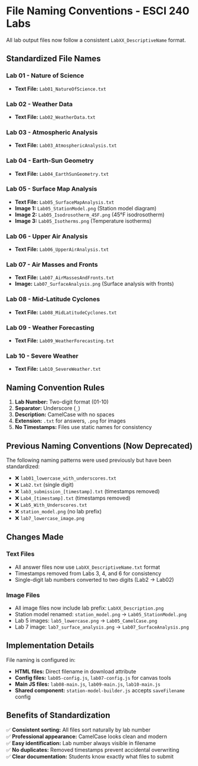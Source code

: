 # File Naming Conventions - ESCI 240 Labs

All lab output files now follow a consistent `LabXX_DescriptiveName` format.

## Standardized File Names

### Lab 01 - Nature of Science

- **Text File:** `Lab01_NatureOfScience.txt`

### Lab 02 - Weather Data

- **Text File:** `Lab02_WeatherData.txt`

### Lab 03 - Atmospheric Analysis

- **Text File:** `Lab03_AtmosphericAnalysis.txt`

### Lab 04 - Earth-Sun Geometry

- **Text File:** `Lab04_EarthSunGeometry.txt`

### Lab 05 - Surface Map Analysis

- **Text File:** `Lab05_SurfaceMapAnalysis.txt`
- **Image 1:** `Lab05_StationModel.png` (Station model diagram)
- **Image 2:** `Lab05_Isodrosotherm_45F.png` (45°F isodrosotherm)
- **Image 3:** `Lab05_Isotherms.png` (Temperature isotherms)

### Lab 06 - Upper Air Analysis

- **Text File:** `Lab06_UpperAirAnalysis.txt`

### Lab 07 - Air Masses and Fronts

- **Text File:** `Lab07_AirMassesAndFronts.txt`
- **Image:** `Lab07_SurfaceAnalysis.png` (Surface analysis with fronts)

### Lab 08 - Mid-Latitude Cyclones

- **Text File:** `Lab08_MidLatitudeCyclones.txt`

### Lab 09 - Weather Forecasting

- **Text File:** `Lab09_WeatherForecasting.txt`

### Lab 10 - Severe Weather

- **Text File:** `Lab10_SevereWeather.txt`

## Naming Convention Rules

1. **Lab Number:** Two-digit format (01-10)
2. **Separator:** Underscore (`_`)
3. **Description:** CamelCase with no spaces
4. **Extension:** `.txt` for answers, `.png` for images
5. **No Timestamps:** Files use static names for consistency

## Previous Naming Conventions (Now Deprecated)

The following naming patterns were used previously but have been standardized:

- ❌ `lab01_lowercase_with_underscores.txt`
- ❌ `Lab2.txt` (single digit)
- ❌ `lab3_submission_[timestamp].txt` (timestamps removed)
- ❌ `Lab4_[timestamp].txt` (timestamps removed)
- ❌ `Lab5_With_Underscores.txt`
- ❌ `station_model.png` (no lab prefix)
- ❌ `lab7_lowercase_image.png`

## Changes Made

### Text Files

- All answer files now use `LabXX_DescriptiveName.txt` format
- Timestamps removed from Labs 3, 4, and 6 for consistency
- Single-digit lab numbers converted to two digits (Lab2 → Lab02)

### Image Files

- All image files now include lab prefix: `LabXX_Description.png`
- Station model renamed: `station_model.png` → `Lab05_StationModel.png`
- Lab 5 images: `lab5_lowercase.png` → `Lab05_CamelCase.png`
- Lab 7 image: `lab7_surface_analysis.png` → `Lab07_SurfaceAnalysis.png`

## Implementation Details

File naming is configured in:

- **HTML files:** Direct filename in download attribute
- **Config files:** `lab05-config.js`, `lab07-config.js` for canvas tools
- **Main JS files:** `lab08-main.js`, `lab09-main.js`, `lab10-main.js`
- **Shared component:** `station-model-builder.js` accepts `saveFilename` config

## Benefits of Standardization

✅ **Consistent sorting:** All files sort naturally by lab number  
✅ **Professional appearance:** CamelCase looks clean and modern  
✅ **Easy identification:** Lab number always visible in filename  
✅ **No duplicates:** Removed timestamps prevent accidental overwriting  
✅ **Clear documentation:** Students know exactly what files to submit
